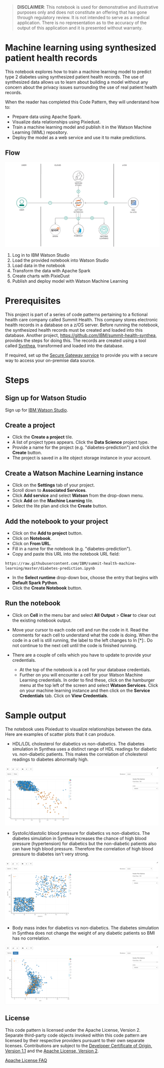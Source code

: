 > **DISCLAIMER**: This notebook is used for demonstrative and illustrative purposes only and does not constitute an offering that has gone through regulatory review. It is not intended to serve as a medical application. There is no representation as to the accuracy of the output of this application and it is presented without warranty.

# Machine learning using synthesized patient health records

This notebook explores how to train a machine learning model to predict type 2 diabetes using synthesized patient health records.
The use of synthesized data allows us to learn about building a model without any concern about the privacy issues surrounding the use of real patient health records.

When the reader has completed this Code Pattern, they will understand how to:

* Prepare data using Apache Spark.
* Visualize data relationships using Pixiedust.
* Train a machine learning model and publish it in the Watson Machine Learning (WML) repository.
* Deploy the model as a web service and use it to make predictions.

## Flow

![flow](doc/source/images/flow.png)

1. Log in to IBM Watson Studio
2. Load the provided notebook into Watson Studio
3. Load data in the notebook
4. Transform the data with Apache Spark
5. Create charts with PixieDust
6. Publish and deploy model with Watson Machine Learning

# Prerequisites

This project is part of a series of code patterns pertaining to a fictional health care company called Summit Health.
This company stores electronic health records in a database on a z/OS server.
Before running the notebook, the synthesized health records must be created and loaded into this database.
Another project, https://github.com/IBM/summit-health-synthea, provides the steps for doing this.
The records are created using a tool called [Synthea](https://github.com/synthetichealth/synthea), transformed and loaded into the database.

If required, set up the [Secure Gateway service](https://console.bluemix.net/docs/services/SecureGateway/index.html#getting-started-with-sg)
to provide you with a secure way to access your on-premise data source.

# Steps

## Sign up for Watson Studio

Sign up for [IBM Watson Studio](https://dataplatform.ibm.com). 

## Create a project

* Click the **Create a project** tile.
* A list of project types appears.  Click the **Data Science** project type.
* Provide a name for the project (e.g. "diabetes-prediction") and click the **Create** button.
* The project is saved in a lite object storage instance in your account. 

## Create a Watson Machine Learning instance

* Click on the **Settings** tab of your project.
* Scroll down to **Associated Services**.
* Click **Add service** and select **Watson** from the drop-down menu. 
* Click **Add** on the **Machine Learning** tile.
* Select the lite plan and click the **Create** button.

## Add the notebook to your project

* Click on the **Add to project** button.
* Click on **Notebook**.
* Click on **From URL**.
* Fill in a name for the notebook (e.g. "diabetes-prediction").
* Copy and paste this URL into the notebook URL field:

```
https://raw.githubusercontent.com/IBM/summit-health-machine-learning/master/diabetes-prediction.ipynb
```

* In the **Select runtime** drop-down box, choose the entry that begins with **Default Spark Python**.
* Click the **Create Notebook** button.

## Run the notebook

* Click on **Cell** in the menu bar and select **All Output** > **Clear** to clear out the existing notebook output.

* Move your cursor to each code cell and run the code in it.  Read the comments for each cell to understand what the code is doing.
When the code in a cell is still running, the label to the left changes to In [*]:. 
Do not continue to the next cell until the code is finished running.

* There are a couple of cells which you have to update to provide your credentials.

    * At the top of the notebook is a cell for your database credentials.
    * Further on you will encounter a cell for your Watson Machine Learning credentials.
      In order to find these, click on the hamburger menu at the top left of the screen and select **Watson Services**.
      Click on your machine learning instance and then click on the **Service Credentials** tab.
      Click on **View Credentials**.


# Sample output

The notebook uses Pixiedust to visualize relationships between the data.
Here are examples of scatter plots that it can produce.

* HDL/LDL cholesterol for diabetics vs non-diabetics.
  The diabetes simulation in Synthea uses a distinct range of HDL readings for diabetic vs. non-diabetic patients.
  This makes the correlation of cholesterol readings to diabetes abnormally high.

![cholesterol-chart](doc/source/images/pixiedust_hdl_ldl.png)

* Systolic/diastolic blood pressure for diabetics vs non-diabetics.
  The diabetes simulation in Synthea increases the chance of high blood pressure (hypertension) for diabetics
  but the non-diabetic patients also can have high blood pressure.  Therefore the correlation
  of high blood pressure to diabetes isn't very strong.

![bloodpressure-chart](doc/source/images/pixiedust_systolic_diastolic.png)

* Body mass index  for diabetics vs non-diabetics.
  The diabetes simulation in Synthea does not change the weight of any diabetic patients so BMI has no correlation.

![bmi-chart](doc/source/images/pixiedust_age_bmi.png)


## License

This code pattern is licensed under the Apache License, Version 2.
Separate third-party code objects invoked within this code pattern are licensed by their respective providers pursuant to their own separate licenses.
Contributions are subject to the [Developer Certificate of Origin, Version 1.1](https://developercertificate.org/) and the [Apache License, Version 2](https://www.apache.org/licenses/LICENSE-2.0.txt).

[Apache License FAQ](https://www.apache.org/foundation/license-faq.html#WhatDoesItMEAN)
